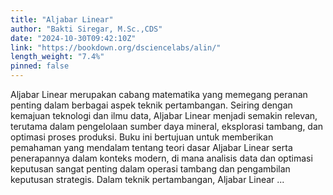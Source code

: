 ```yaml
---
title: "Aljabar Linear"
author: "Bakti Siregar, M.Sc.,CDS"
date: "2024-10-30T09:42:10Z"
link: "https://bookdown.org/dsciencelabs/alin/"
length_weight: "7.4%"
pinned: false
---
```


Aljabar Linear merupakan cabang matematika yang memegang peranan penting dalam berbagai aspek teknik pertambangan. Seiring dengan kemajuan teknologi dan ilmu data, Aljabar Linear menjadi semakin relevan, terutama dalam pengelolaan sumber daya mineral, eksplorasi tambang, dan optimasi proses produksi. Buku ini bertujuan untuk memberikan pemahaman yang mendalam tentang teori dasar Aljabar Linear serta penerapannya dalam konteks modern, di mana analisis data dan optimasi keputusan sangat penting dalam operasi tambang dan pengambilan keputusan strategis. Dalam teknik pertambangan, Aljabar Linear ...
